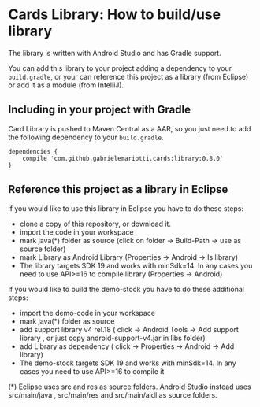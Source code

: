 # Cards Library: How to build/use library

The library is written with Android Studio and has Gradle support.

You can add this library to your project adding a dependency to your `build.gradle`, or your can reference this project as a library (from Eclipse) or add it as a module (from IntelliJ).


## Including in your project with Gradle

Card Library is pushed to Maven Central as a AAR, so you just need to add the following dependency to your `build.gradle`.

    dependencies {
        compile 'com.github.gabrielemariotti.cards:library:0.8.0'
    }


## Reference this project as a library in Eclipse

if you would like to use this library in Eclipse you have to do these steps:

- clone a copy of this repository, or download it.
- import the code in your workspace
- mark java(*) folder as source (click on folder -> Build-Path -> use as source folder)
- mark Library as Android Library (Properties -> Android -> Is library)
- The library targets SDK 19 and works with minSdk=14. In any cases you need to use API>=16 to compile library (Properties -> Android)


If you would like to build the demo-stock you have to do these additional steps:

- import the demo-code in your workspace
- mark java(*) folder as source
- add support library v4 rel.18 ( click -> Android Tools -> Add support library , or just copy android-support-v4.jar in libs folder)
- add Library as dependency ( click -> Properties -> Android -> Add library)
- The demo-stock targets SDK 19 and works with minSdk=14. In any cases you need to use API>=16 to compile it


(*) Eclipse uses src and res as source folders.
Android Studio instead uses src/main/java , src/main/res and src/main/aidl as source folders.

